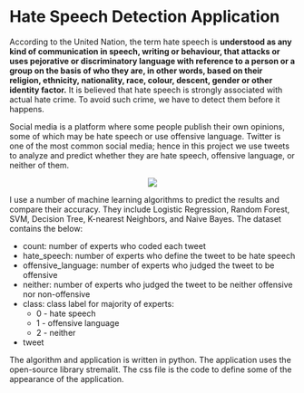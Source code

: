 # Hate Speech Detection Application

According to the United Nation, the term hate speech is **understood as any kind of communication in speech, writing or behaviour, that attacks or uses pejorative or discriminatory language with reference to a person or a group on the basis of who they are, in other words, based on their religion, ethnicity, nationality, race, colour, descent, gender or other identity factor.** It is believed that hate speech is strongly associated with actual hate crime. To avoid such crime, we have to detect them before it happens.

Social media is a platform where some people publish their own opinions, some of which may be hate speech or use offensive language. Twitter is one of the most common social media; hence in this project we use tweets to analyze and predict whether they are hate speech, offensive language, or neither of them.

<p align = "center">
  <img src = "http://www.coe.int/documents/2323735/7720949/HateSpeech-webinar+cybercrime.jpg/8c9efedc-8c26-6996-cf55-915ac800282c"
       </p>
  
I use a number of machine learning algorithms to predict the results and compare their accuracy. They include Logistic Regression, Random Forest, SVM, Decision Tree, K-nearest Neighbors, and Naive Bayes. The dataset contains the below:

- count: number of experts who coded each tweet
- hate_speech: number of experts who define the tweet to be hate speech
- offensive_language: number of experts who judged the tweet to be offensive
- neither: number of experts who judged the tweet to be neither offensive nor non-offensive
- class: class label for majority of experts: 
  - 0 - hate speech
  - 1 - offensive language
  - 2 - neither
- tweet

The algorithm and application is written in python. The application uses the open-source library stremalit. The css file is the code to define some of the appearance of the application.
